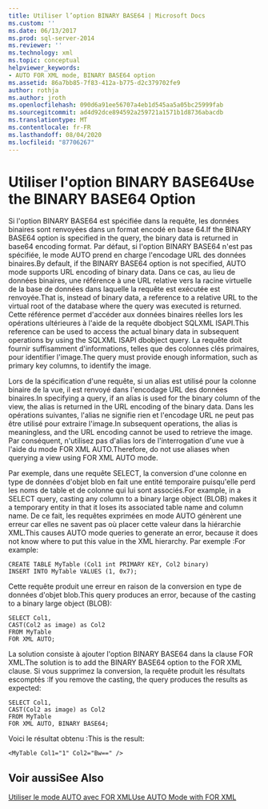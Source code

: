 ```yaml
---
title: Utiliser l’option BINARY BASE64 | Microsoft Docs
ms.custom: ''
ms.date: 06/13/2017
ms.prod: sql-server-2014
ms.reviewer: ''
ms.technology: xml
ms.topic: conceptual
helpviewer_keywords:
- AUTO FOR XML mode, BINARY BASE64 option
ms.assetid: 86a7bb85-7f83-412a-b775-d2c379702fe9
author: rothja
ms.author: jroth
ms.openlocfilehash: 090d6a91ee56707a4eb1d545aa5a05bc25999fab
ms.sourcegitcommit: ad4d92dce894592a259721a1571b1d8736abacdb
ms.translationtype: MT
ms.contentlocale: fr-FR
ms.lasthandoff: 08/04/2020
ms.locfileid: "87706267"
---
```

# <a name="use-the-binary-base64-option"></a><span data-ttu-id="62295-102">Utiliser l'option BINARY BASE64</span><span class="sxs-lookup"><span data-stu-id="62295-102">Use the BINARY BASE64 Option</span></span>
  <span data-ttu-id="62295-103">Si l'option BINARY BASE64 est spécifiée dans la requête, les données binaires sont renvoyées dans un format encodé en base 64.</span><span class="sxs-lookup"><span data-stu-id="62295-103">If the BINARY BASE64 option is specified in the query, the binary data is returned in base64 encoding format.</span></span> <span data-ttu-id="62295-104">Par défaut, si l'option BINARY BASE64 n'est pas spécifiée, le mode AUTO prend en charge l'encodage URL des données binaires.</span><span class="sxs-lookup"><span data-stu-id="62295-104">By default, if the BINARY BASE64 option is not specified, AUTO mode supports URL encoding of binary data.</span></span> <span data-ttu-id="62295-105">Dans ce cas, au lieu de données binaires, une référence à une URL relative vers la racine virtuelle de la base de données dans laquelle la requête est exécutée est renvoyée.</span><span class="sxs-lookup"><span data-stu-id="62295-105">That is, instead of binary data, a reference to a relative URL to the virtual root of the database where the query was executed is returned.</span></span> <span data-ttu-id="62295-106">Cette référence permet d'accéder aux données binaires réelles lors les opérations ultérieures à l'aide de la requête dbobject SQLXML ISAPI.</span><span class="sxs-lookup"><span data-stu-id="62295-106">This reference can be used to access the actual binary data in subsequent operations by using the SQLXML ISAPI dbobject query.</span></span> <span data-ttu-id="62295-107">La requête doit fournir suffisamment d'informations, telles que des colonnes clés primaires, pour identifier l'image.</span><span class="sxs-lookup"><span data-stu-id="62295-107">The query must provide enough information, such as primary key columns, to identify the image.</span></span>  
  
 <span data-ttu-id="62295-108">Lors de la spécification d'une requête, si un alias est utilisé pour la colonne binaire de la vue, il est renvoyé dans l'encodage URL des données binaires.</span><span class="sxs-lookup"><span data-stu-id="62295-108">In specifying a query, if an alias is used for the binary column of the view, the alias is returned in the URL encoding of the binary data.</span></span> <span data-ttu-id="62295-109">Dans les opérations suivantes, l'alias ne signifie rien et l'encodage URL ne peut pas être utilisé pour extraire l'image.</span><span class="sxs-lookup"><span data-stu-id="62295-109">In subsequent operations, the alias is meaningless, and the URL encoding cannot be used to retrieve the image.</span></span> <span data-ttu-id="62295-110">Par conséquent, n'utilisez pas d'alias lors de l'interrogation d'une vue à l'aide du mode FOR XML AUTO.</span><span class="sxs-lookup"><span data-stu-id="62295-110">Therefore, do not use aliases when querying a view using FOR XML AUTO mode.</span></span>  
  
 <span data-ttu-id="62295-111">Par exemple, dans une requête SELECT, la conversion d'une colonne en type de données d'objet blob en fait une entité temporaire puisqu'elle perd les noms de table et de colonne qui lui sont associés.</span><span class="sxs-lookup"><span data-stu-id="62295-111">For example, in a SELECT query, casting any column to a binary large object (BLOB) makes it a temporary entity in that it loses its associated table name and column name.</span></span> <span data-ttu-id="62295-112">De ce fait, les requêtes exprimées en mode AUTO génèrent une erreur car elles ne savent pas où placer cette valeur dans la hiérarchie XML.</span><span class="sxs-lookup"><span data-stu-id="62295-112">This causes AUTO mode queries to generate an error, because it does not know where to put this value in the XML hierarchy.</span></span> <span data-ttu-id="62295-113">Par exemple :</span><span class="sxs-lookup"><span data-stu-id="62295-113">For example:</span></span>  
  
```  
CREATE TABLE MyTable (Col1 int PRIMARY KEY, Col2 binary)  
INSERT INTO MyTable VALUES (1, 0x7);  
```  
  
 <span data-ttu-id="62295-114">Cette requête produit une erreur en raison de la conversion en type de données d'objet blob.</span><span class="sxs-lookup"><span data-stu-id="62295-114">This query produces an error, because of the casting to a binary large object (BLOB):</span></span>  
  
```  
SELECT Col1,  
CAST(Col2 as image) as Col2  
FROM MyTable  
FOR XML AUTO;  
```  
  
 <span data-ttu-id="62295-115">La solution consiste à ajouter l'option BINARY BASE64 dans la clause FOR XML.</span><span class="sxs-lookup"><span data-stu-id="62295-115">The solution is to add the BINARY BASE64 option to the FOR XML clause.</span></span> <span data-ttu-id="62295-116">Si vous supprimez la conversion, la requête produit les résultats escomptés :</span><span class="sxs-lookup"><span data-stu-id="62295-116">If you remove the casting, the query produces the results as expected:</span></span>  
  
```  
SELECT Col1,  
CAST(Col2 as image) as Col2  
FROM MyTable  
FOR XML AUTO, BINARY BASE64;  
```  
  
 <span data-ttu-id="62295-117">Voici le résultat obtenu :</span><span class="sxs-lookup"><span data-stu-id="62295-117">This is the result:</span></span>  
  
```  
<MyTable Col1="1" Col2="Bw==" />  
```  
  
## <a name="see-also"></a><span data-ttu-id="62295-118">Voir aussi</span><span class="sxs-lookup"><span data-stu-id="62295-118">See Also</span></span>  
 [<span data-ttu-id="62295-119">Utiliser le mode AUTO avec FOR XML</span><span class="sxs-lookup"><span data-stu-id="62295-119">Use AUTO Mode with FOR XML</span></span>](use-auto-mode-with-for-xml.md)  
  
  
